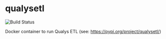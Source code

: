 # qualysetl

![Build Status](https://github.com/cyberatz/qualysetl/workflows/Docker/badge.svg)

Docker container to run Qualys ETL (see: https://pypi.org/project/qualysetl/)

